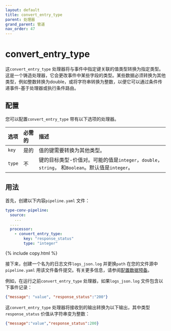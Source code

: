 ```yaml
---
layout: default
title: convert_entry_type
parent: 处理器
grand_parent: 管道
nav_order: 47
---
```


# convert_entry_type

这`convert_entry_type` 处理器将与事件中指定键关联的值类型转换为指定类型。这是一个铸造处理器，它会更改事件中某些字段的类型。某些数据必须转换为其他类型，例如整数转换为double，或将字符串转换为整数，以便它可以通过条件传递事件-基于处理器或执行条件路由。

## 配置

您可以配置`convert_entry_type` 带有以下选项的处理器。

| 选项| 必需的| 描述|
| :--- | :--- | :--- |
| `key`| 是的| 值的键需要转换为其他类型。|
| `type` | 不| 键的目标类型-价值对。可能的值是`integer`，`double`，`string`， 和`Boolean`。默认值是`integer`。|

## 用法

首先，创建以下内容`pipeline.yaml` 文件：

```yaml
type-conv-pipeline:
  source:
    ...
  ....  
  processor:
    - convert_entry_type:
        key: "response_status"
        type: "integer"
```
{% include copy.html %}

接下来，创建一个名为的日志文件`logs_json.log` 并更换`path` 在您的文件源中`pipeline.yaml` 用该文件备件提交。有关更多信息，请参阅[配置数据预备]({{site.url}}{{site.baseurl}}/data-prepper/getting-started/#2-configuring-data-prepper)。

例如，在运行之前`convert_entry_type` 处理器，如果`logs_json.log` 文件包含以下事件记录：


```json
{"message": "value", "response_status":"200"}
```

这`convert_entry_type` 处理器将接收到的输出转换为以下输出，其中类型`response_status` 价值从字符串变为整数：

```json
{"message":"value","response_status":200}
```

